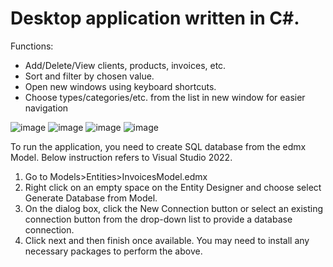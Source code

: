 # Desktop application written in C#.
Functions:
- Add/Delete/View clients, products, invoices, etc.
- Sort and filter by chosen value.
- Open new windows using keyboard shortcuts.
- Choose types/categories/etc. from the list in new window for easier navigation 

![image](https://github.com/abialek05/DesktopProject/assets/152793437/05955862-4dfb-439d-a9d2-e6eec0434442)
![image](https://github.com/abialek05/DesktopProject/assets/152793437/e1939466-3b04-4735-b7b7-4592ae5cd0b1)
![image](https://github.com/abialek05/DesktopProject/assets/152793437/8447ebeb-2138-49a6-9a01-3c0d7133414e)
![image](https://github.com/abialek05/DesktopProject/assets/152793437/75289fdd-08f0-4c5a-8c6b-8eb01560c426)

To run the application, you need to create SQL database from the edmx Model. Below instruction refers to Visual Studio 2022.
1. Go to Models>Entities>InvoicesModel.edmx
2. Right click on an empty space on the Entity Designer and choose select Generate Database from Model.
4. On the dialog box, click the New Connection button or select an existing connection button from the drop-down list to provide a database connection.
5. Click next and then finish once available.
You may need to install any necessary packages to perform the above.
